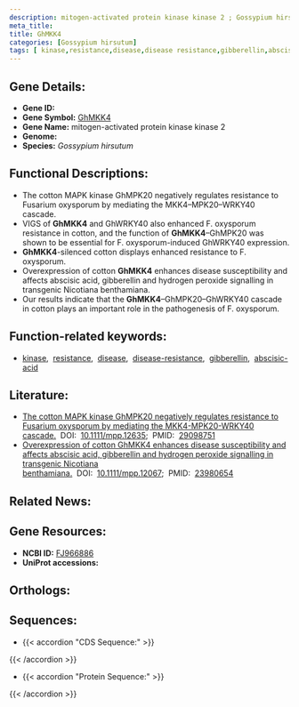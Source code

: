 ```yaml
---
description: mitogen-activated protein kinase kinase 2 ; Gossypium hirsutum
meta_title:
title: GhMKK4
categories: [Gossypium hirsutum]
tags: [ kinase,resistance,disease,disease resistance,gibberellin,abscisic acid ]
---
```


## Gene Details:
- **Gene ID:** []()
- **Gene Symbol:** <u>GhMKK4</u>
- **Gene Name:** mitogen-activated protein kinase kinase 2
- **Genome:** []()
- **Species:** *Gossypium hirsutum*

## Functional Descriptions:
   - The cotton MAPK kinase GhMPK20 negatively regulates resistance to Fusarium oxysporum by mediating the MKK4–MPK20–WRKY40 cascade.
   - VIGS of **GhMKK4** and GhWRKY40 also enhanced F. oxysporum resistance in cotton, and the function of **GhMKK4**–GhMPK20 was shown to be essential for F. oxysporum-induced GhWRKY40 expression.
   - **GhMKK4**-silenced cotton displays enhanced resistance to F. oxysporum.
   - Overexpression of cotton **GhMKK4** enhances disease susceptibility and affects abscisic acid, gibberellin and hydrogen peroxide signalling in transgenic Nicotiana benthamiana.
   - Our results indicate that the **GhMKK4**–GhMPK20–GhWRKY40 cascade in cotton plays an important role in the pathogenesis of F. oxysporum.

## Function-related keywords:
   - [kinase](/tags/kinase/),&nbsp;&nbsp;[resistance](/tags/resistance/),&nbsp;&nbsp;[disease](/tags/disease/),&nbsp;&nbsp;[disease-resistance](/tags/disease-resistance/),&nbsp;&nbsp;[gibberellin](/tags/gibberellin/),&nbsp;&nbsp;[abscisic-acid](/tags/abscisic-acid/)

## Literature:
   - [The cotton MAPK kinase GhMPK20 negatively regulates resistance to Fusarium oxysporum by mediating the MKK4-MPK20-WRKY40 cascade.](https://doi.org/10.1111/mpp.12635)&nbsp;&nbsp;DOI:&nbsp;&nbsp;[10.1111/mpp.12635](https://doi.org/10.1111/mpp.12635);&nbsp;&nbsp;PMID:&nbsp;&nbsp;[29098751](https://pubmed.ncbi.nlm.nih.gov/29098751/)
   - [Overexpression of cotton GhMKK4 enhances disease susceptibility and affects abscisic acid, gibberellin and hydrogen peroxide signalling in transgenic Nicotiana benthamiana.](https://doi.org/10.1111/mpp.12067)&nbsp;&nbsp;DOI:&nbsp;&nbsp;[10.1111/mpp.12067](https://doi.org/10.1111/mpp.12067);&nbsp;&nbsp;PMID:&nbsp;&nbsp;[23980654](https://pubmed.ncbi.nlm.nih.gov/23980654/)

## Related News:

## Gene Resources:
- **NCBI ID:**  [FJ966886](https://www.ncbi.nlm.nih.gov/gene/?term=FJ966886)
- **UniProt accessions:**  [](https://www.uniprot.org/uniprotkb//entry)

## Orthologs:

## Sequences:
- {{< accordion "CDS Sequence:" >}}

{{< /accordion >}}
- {{< accordion "Protein Sequence:" >}}

{{< /accordion >}}
